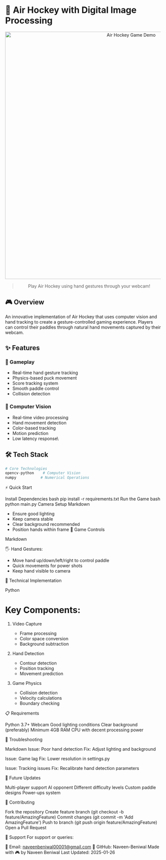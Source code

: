 # 🏒 Air Hockey with Digital Image Processing

<div align="center">
  <img src="./demo.gif" alt="Air Hockey Game Demo" width="800"/>

  > Play Air Hockey using hand gestures through your webcam!
</div>

## 🎮 Overview
An innovative implementation of Air Hockey that uses computer vision and hand tracking to create a gesture-controlled gaming experience. Players can control their paddles through natural hand movements captured by their webcam.

## ✨ Features

### 🎯 Gameplay
- Real-time hand gesture tracking
- Physics-based puck movement
- Score tracking system
- Smooth paddle control
- Collision detection

### 🎥 Computer Vision
- Real-time video processing
- Hand movement detection
- Color-based tracking
- Motion prediction
- Low latency response\

## 🛠️ Tech Stack
```python
# Core Technologies
opencv-python    # Computer Vision
numpy           # Numerical Operations
```

⚡ Quick Start

Install Dependencies
bash
pip install -r requirements.txt
Run the Game
bash
python main.py
Camera Setup
Markdown
- Ensure good lighting
- Keep camera stable
- Clear background recommended
- Position hands within frame
🎪 Game Controls

Markdown

🖐️ Hand Gestures:

- Move hand up/down/left/right to control paddle
- Quick movements for power shots
- Keep hand visible to camera


🔧 Technical Implementation

Python
# Key Components:
1. Video Capture
   - Frame processing
   - Color space conversion
   - Background subtraction

2. Hand Detection
   - Contour detection
   - Position tracking
   - Movement prediction

3. Game Physics
   - Collision detection
   - Velocity calculations
   - Boundary checking


📋 Requirements

Python 3.7+
Webcam
Good lighting conditions
Clear background (preferably)
Minimum 4GB RAM
CPU with decent processing power


🚨 Troubleshooting

Markdown
Issue: Poor hand detection
Fix: Adjust lighting and background

Issue: Game lag
Fix: Lower resolution in settings.py

Issue: Tracking issues
Fix: Recalibrate hand detection parameters


🔄 Future Updates

Multi-player support
AI opponent
Different difficulty levels
Custom paddle designs
Power-ups system


👥 Contributing


Fork the repository
Create feature branch (git checkout -b feature/AmazingFeature)
Commit changes (git commit -m 'Add AmazingFeature')
Push to branch (git push origin feature/AmazingFeature)
Open a Pull Request


🤝 Support
For support or queries:

📧 Email: naveenbeniwal00001@gmail.com
🔗 GitHub: Naveen-Beniwal
Made with 🎮 by Naveen Beniwal
Last Updated: 2025-01-26

